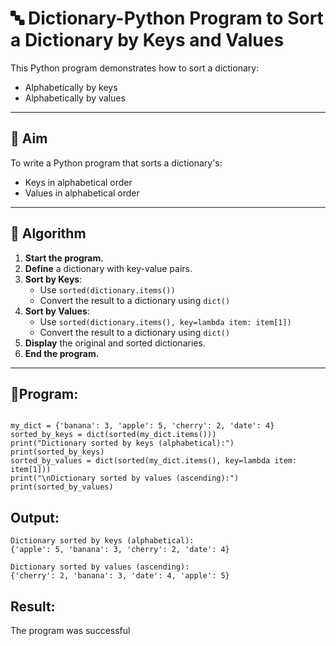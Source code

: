 # 🔤 Dictionary-Python Program to Sort a Dictionary by Keys and Values

This Python program demonstrates how to sort a dictionary:
- Alphabetically by keys
- Alphabetically by values

---

## 🎯 Aim

To write a Python program that sorts a dictionary's:
- Keys in alphabetical order
- Values in alphabetical order

---

## 🧠 Algorithm

1. **Start the program.**
2. **Define** a dictionary with key-value pairs.
3. **Sort by Keys**:
   - Use `sorted(dictionary.items())`
   - Convert the result to a dictionary using `dict()`
4. **Sort by Values**:
   - Use `sorted(dictionary.items(), key=lambda item: item[1])`
   - Convert the result to a dictionary using `dict()`
5. **Display** the original and sorted dictionaries.
6. **End the program.**

---

## 🧪Program:
```

my_dict = {'banana': 3, 'apple': 5, 'cherry': 2, 'date': 4}
sorted_by_keys = dict(sorted(my_dict.items()))
print("Dictionary sorted by keys (alphabetical):")
print(sorted_by_keys)
sorted_by_values = dict(sorted(my_dict.items(), key=lambda item: item[1]))
print("\nDictionary sorted by values (ascending):")
print(sorted_by_values)
```
## Output:
```
Dictionary sorted by keys (alphabetical):
{'apple': 5, 'banana': 3, 'cherry': 2, 'date': 4}

Dictionary sorted by values (ascending):
{'cherry': 2, 'banana': 3, 'date': 4, 'apple': 5}

```
## Result:
The program was successful

